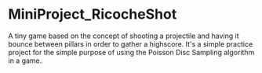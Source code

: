 # MiniProject_RicocheShot
A tiny game based on the concept of shooting a projectile and having it bounce between pillars in order to gather a highscore. It's a simple practice project for the simple purpose of using the Poisson Disc Sampling algorithm in a game.
